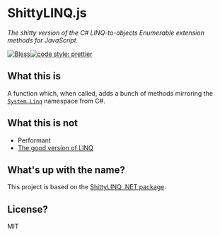 # ShittyLINQ.js

_The shitty version of the C# LINQ-to-objects Enumerable extension methods for JavaScript._

[![Bless](https://cdn.rawgit.com/LunaGao/BlessYourCodeTag/master/tags/alpaca.svg)](http://lunagao.github.io/BlessYourCodeTag/)[![code style: prettier](https://img.shields.io/badge/code_style-prettier-ff69b4.svg?style=flat-square)](https://github.com/prettier/prettier)

## What this is  
A function which, when called, adds a bunch of methods mirroring the [`System.Linq`](https://docs.microsoft.com/en-us/dotnet/csharp/linq/) namespace from C#.

## What this is not
 - Performant
 - [The good version of LINQ](https://docs.microsoft.com/en-us/dotnet/csharp/linq/)

## What's up with the name?  
This project is based on the [ShittyLINQ .NET package](https://github.com/jreina/ShittyLINQ).

## License?
MIT
